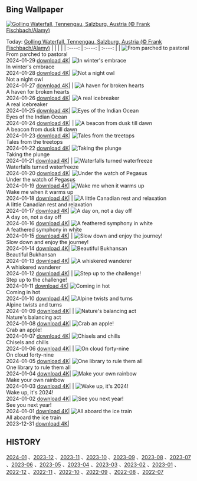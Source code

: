 ## Bing Wallpaper
[![Golling Waterfall, Tennengau, Salzburg, Austria (© Frank Fischbach/Alamy)](https://cn.bing.com/th?id=OHR.GollingerFalls_EN-US7184224692_UHD.jpg&w=1000)](https://cn.bing.com/th?id=OHR.GollingerFalls_EN-US7184224692_UHD.jpg&pid=hp&w=3840&h=2160&rs=1&c=4)

Today: [Golling Waterfall, Tennengau, Salzburg, Austria (© Frank Fischbach/Alamy)](https://cn.bing.com/th?id=OHR.GollingerFalls_EN-US7184224692_UHD.jpg&pid=hp&w=3840&h=2160&rs=1&c=4)
  |      |      |      |
| :----: | :----: | :----: |
| ![From parched to pastoral](https://cn.bing.com/th?id=OHR.ChannelOutback_EN-US7094425288_UHD.jpg&pid=hp&w=384&h=216&rs=1&c=4) <br/> From parched to pastoral <br/> 2024-01-29  [download 4K](https://cn.bing.com/th?id=OHR.ChannelOutback_EN-US7094425288_UHD.jpg&pid=hp&w=3840&h=2160&rs=1&c=4)| ![In winter's embrace](https://cn.bing.com/th?id=OHR.WinterCarnival_EN-US6859361078_UHD.jpg&pid=hp&w=384&h=216&rs=1&c=4) <br/> In winter's embrace <br/> 2024-01-28  [download 4K](https://cn.bing.com/th?id=OHR.WinterCarnival_EN-US6859361078_UHD.jpg&pid=hp&w=3840&h=2160&rs=1&c=4)| ![Not a night owl](https://cn.bing.com/th?id=OHR.HawkOwl_EN-US6646901652_UHD.jpg&pid=hp&w=384&h=216&rs=1&c=4) <br/> Not a night owl <br/> 2024-01-27  [download 4K](https://cn.bing.com/th?id=OHR.HawkOwl_EN-US6646901652_UHD.jpg&pid=hp&w=3840&h=2160&rs=1&c=4)|
| ![A haven for broken hearts](https://cn.bing.com/th?id=OHR.DwynwensDay_EN-US2844762878_UHD.jpg&pid=hp&w=384&h=216&rs=1&c=4) <br/> A haven for broken hearts <br/> 2024-01-26  [download 4K](https://cn.bing.com/th?id=OHR.DwynwensDay_EN-US2844762878_UHD.jpg&pid=hp&w=3840&h=2160&rs=1&c=4)| ![A real icebreaker](https://cn.bing.com/th?id=OHR.IcelandBeach_EN-US2647667820_UHD.jpg&pid=hp&w=384&h=216&rs=1&c=4) <br/> A real icebreaker <br/> 2024-01-25  [download 4K](https://cn.bing.com/th?id=OHR.IcelandBeach_EN-US2647667820_UHD.jpg&pid=hp&w=3840&h=2160&rs=1&c=4)| ![Eyes of the Indian Ocean](https://cn.bing.com/th?id=OHR.MaldivesAtolls_EN-US2498947967_UHD.jpg&pid=hp&w=384&h=216&rs=1&c=4) <br/> Eyes of the Indian Ocean <br/> 2024-01-24  [download 4K](https://cn.bing.com/th?id=OHR.MaldivesAtolls_EN-US2498947967_UHD.jpg&pid=hp&w=3840&h=2160&rs=1&c=4)|
| ![A beacon from dusk till dawn](https://cn.bing.com/th?id=OHR.SantaCruzSunrise_EN-US6436233856_UHD.jpg&pid=hp&w=384&h=216&rs=1&c=4) <br/> A beacon from dusk till dawn <br/> 2024-01-23  [download 4K](https://cn.bing.com/th?id=OHR.SantaCruzSunrise_EN-US6436233856_UHD.jpg&pid=hp&w=3840&h=2160&rs=1&c=4)| ![Tales from the treetops](https://cn.bing.com/th?id=OHR.SquirrelNetherlands_EN-US2174319616_UHD.jpg&pid=hp&w=384&h=216&rs=1&c=4) <br/> Tales from the treetops <br/> 2024-01-22  [download 4K](https://cn.bing.com/th?id=OHR.SquirrelNetherlands_EN-US2174319616_UHD.jpg&pid=hp&w=3840&h=2160&rs=1&c=4)| ![Taking the plunge](https://cn.bing.com/th?id=OHR.MacaroniPenguins_EN-US2046934125_UHD.jpg&pid=hp&w=384&h=216&rs=1&c=4) <br/> Taking the plunge <br/> 2024-01-21  [download 4K](https://cn.bing.com/th?id=OHR.MacaroniPenguins_EN-US2046934125_UHD.jpg&pid=hp&w=3840&h=2160&rs=1&c=4)|
| ![Waterfalls turned waterfreeze](https://cn.bing.com/th?id=OHR.PlitviceWinter_EN-US1870468945_UHD.jpg&pid=hp&w=384&h=216&rs=1&c=4) <br/> Waterfalls turned waterfreeze <br/> 2024-01-20  [download 4K](https://cn.bing.com/th?id=OHR.PlitviceWinter_EN-US1870468945_UHD.jpg&pid=hp&w=3840&h=2160&rs=1&c=4)| ![Under the watch of Pegasus](https://cn.bing.com/th?id=OHR.ParisBridge_EN-US1771484789_UHD.jpg&pid=hp&w=384&h=216&rs=1&c=4) <br/> Under the watch of Pegasus <br/> 2024-01-19  [download 4K](https://cn.bing.com/th?id=OHR.ParisBridge_EN-US1771484789_UHD.jpg&pid=hp&w=3840&h=2160&rs=1&c=4)| ![Wake me when it warms up](https://cn.bing.com/th?id=OHR.SleepyWolf_EN-US1667992900_UHD.jpg&pid=hp&w=384&h=216&rs=1&c=4) <br/> Wake me when it warms up <br/> 2024-01-18  [download 4K](https://cn.bing.com/th?id=OHR.SleepyWolf_EN-US1667992900_UHD.jpg&pid=hp&w=3840&h=2160&rs=1&c=4)|
| ![A little Canadian rest and relaxation](https://cn.bing.com/th?id=OHR.LakeLouise_EN-US1133378386_UHD.jpg&pid=hp&w=384&h=216&rs=1&c=4) <br/> A little Canadian rest and relaxation <br/> 2024-01-17  [download 4K](https://cn.bing.com/th?id=OHR.LakeLouise_EN-US1133378386_UHD.jpg&pid=hp&w=3840&h=2160&rs=1&c=4)| ![A day on, not a day off](https://cn.bing.com/th?id=OHR.MLKMemorialDC_EN-US1038696225_UHD.jpg&pid=hp&w=384&h=216&rs=1&c=4) <br/> A day on, not a day off <br/> 2024-01-16  [download 4K](https://cn.bing.com/th?id=OHR.MLKMemorialDC_EN-US1038696225_UHD.jpg&pid=hp&w=3840&h=2160&rs=1&c=4)| ![A feathered symphony in white](https://cn.bing.com/th?id=OHR.HokkaidoSwans_EN-US0905932812_UHD.jpg&pid=hp&w=384&h=216&rs=1&c=4) <br/> A feathered symphony in white <br/> 2024-01-15  [download 4K](https://cn.bing.com/th?id=OHR.HokkaidoSwans_EN-US0905932812_UHD.jpg&pid=hp&w=3840&h=2160&rs=1&c=4)|
| ![Slow down and enjoy the journey!](https://cn.bing.com/th?id=OHR.HanaHighway_EN-US0637770298_UHD.jpg&pid=hp&w=384&h=216&rs=1&c=4) <br/> Slow down and enjoy the journey! <br/> 2024-01-14  [download 4K](https://cn.bing.com/th?id=OHR.HanaHighway_EN-US0637770298_UHD.jpg&pid=hp&w=3840&h=2160&rs=1&c=4)| ![Beautiful Bukhansan](https://cn.bing.com/th?id=OHR.BukhansanSeoul_EN-US0422922586_UHD.jpg&pid=hp&w=384&h=216&rs=1&c=4) <br/> Beautiful Bukhansan <br/> 2024-01-13  [download 4K](https://cn.bing.com/th?id=OHR.BukhansanSeoul_EN-US0422922586_UHD.jpg&pid=hp&w=3840&h=2160&rs=1&c=4)| ![A whiskered wanderer](https://cn.bing.com/th?id=OHR.LynxSnow_EN-US9261675170_UHD.jpg&pid=hp&w=384&h=216&rs=1&c=4) <br/> A whiskered wanderer <br/> 2024-01-12  [download 4K](https://cn.bing.com/th?id=OHR.LynxSnow_EN-US9261675170_UHD.jpg&pid=hp&w=3840&h=2160&rs=1&c=4)|
| ![Step up to the challenge!](https://cn.bing.com/th?id=OHR.MilopotamosStairs_EN-US9131506093_UHD.jpg&pid=hp&w=384&h=216&rs=1&c=4) <br/> Step up to the challenge! <br/> 2024-01-11  [download 4K](https://cn.bing.com/th?id=OHR.MilopotamosStairs_EN-US9131506093_UHD.jpg&pid=hp&w=3840&h=2160&rs=1&c=4)| ![Coming in hot](https://cn.bing.com/th?id=OHR.BalloonDay_EN-US9019911805_UHD.jpg&pid=hp&w=384&h=216&rs=1&c=4) <br/> Coming in hot <br/> 2024-01-10  [download 4K](https://cn.bing.com/th?id=OHR.BalloonDay_EN-US9019911805_UHD.jpg&pid=hp&w=3840&h=2160&rs=1&c=4)| ![Alpine twists and turns](https://cn.bing.com/th?id=OHR.BerninaPass_EN-US8788589226_UHD.jpg&pid=hp&w=384&h=216&rs=1&c=4) <br/> Alpine twists and turns <br/> 2024-01-09  [download 4K](https://cn.bing.com/th?id=OHR.BerninaPass_EN-US8788589226_UHD.jpg&pid=hp&w=3840&h=2160&rs=1&c=4)|
| ![Nature's balancing act](https://cn.bing.com/th?id=OHR.DevilsMarbles_EN-US8559239074_UHD.jpg&pid=hp&w=384&h=216&rs=1&c=4) <br/> Nature's balancing act <br/> 2024-01-08  [download 4K](https://cn.bing.com/th?id=OHR.DevilsMarbles_EN-US8559239074_UHD.jpg&pid=hp&w=3840&h=2160&rs=1&c=4)| ![Crab an apple!](https://cn.bing.com/th?id=OHR.CrabappleChaffinch_EN-US1781584314_UHD.jpg&pid=hp&w=384&h=216&rs=1&c=4) <br/> Crab an apple! <br/> 2024-01-07  [download 4K](https://cn.bing.com/th?id=OHR.CrabappleChaffinch_EN-US1781584314_UHD.jpg&pid=hp&w=3840&h=2160&rs=1&c=4)| ![Chisels and chills](https://cn.bing.com/th?id=OHR.HarbinFestival_EN-US7952970209_UHD.jpg&pid=hp&w=384&h=216&rs=1&c=4) <br/> Chisels and chills <br/> 2024-01-06  [download 4K](https://cn.bing.com/th?id=OHR.HarbinFestival_EN-US7952970209_UHD.jpg&pid=hp&w=3840&h=2160&rs=1&c=4)|
| ![On cloud forty-nine](https://cn.bing.com/th?id=OHR.GoldenGateLight_EN-US7749261025_UHD.jpg&pid=hp&w=384&h=216&rs=1&c=4) <br/> On cloud forty-nine <br/> 2024-01-05  [download 4K](https://cn.bing.com/th?id=OHR.GoldenGateLight_EN-US7749261025_UHD.jpg&pid=hp&w=3840&h=2160&rs=1&c=4)| ![One library to rule them all](https://cn.bing.com/th?id=OHR.BodleianCeiling_EN-US7552379941_UHD.jpg&pid=hp&w=384&h=216&rs=1&c=4) <br/> One library to rule them all <br/> 2024-01-04  [download 4K](https://cn.bing.com/th?id=OHR.BodleianCeiling_EN-US7552379941_UHD.jpg&pid=hp&w=3840&h=2160&rs=1&c=4)| ![Make your own rainbow](https://cn.bing.com/th?id=OHR.BhutanSolstice_EN-US7410762908_UHD.jpg&pid=hp&w=384&h=216&rs=1&c=4) <br/> Make your own rainbow <br/> 2024-01-03  [download 4K](https://cn.bing.com/th?id=OHR.BhutanSolstice_EN-US7410762908_UHD.jpg&pid=hp&w=3840&h=2160&rs=1&c=4)|
| ![Wake up, it's 2024!](https://cn.bing.com/th?id=OHR.SleepingFox_EN-US7231760677_UHD.jpg&pid=hp&w=384&h=216&rs=1&c=4) <br/> Wake up, it's 2024! <br/> 2024-01-02  [download 4K](https://cn.bing.com/th?id=OHR.SleepingFox_EN-US7231760677_UHD.jpg&pid=hp&w=3840&h=2160&rs=1&c=4)| ![See you next year!](https://cn.bing.com/th?id=OHR.ThailandNewYears_EN-US7115555089_UHD.jpg&pid=hp&w=384&h=216&rs=1&c=4) <br/> See you next year! <br/> 2024-01-01  [download 4K](https://cn.bing.com/th?id=OHR.ThailandNewYears_EN-US7115555089_UHD.jpg&pid=hp&w=3840&h=2160&rs=1&c=4)| ![All aboard the ice train](https://cn.bing.com/th?id=OHR.TadamiWinter_EN-US6973402256_UHD.jpg&pid=hp&w=384&h=216&rs=1&c=4) <br/> All aboard the ice train <br/> 2023-12-31  [download 4K](https://cn.bing.com/th?id=OHR.TadamiWinter_EN-US6973402256_UHD.jpg&pid=hp&w=3840&h=2160&rs=1&c=4)|

  
  ## HISTORY
  [2024-01](https://github.com/Underglaze-Blue/bingwallpaper/tree/main/archive/2024-01/) 、[2023-12](https://github.com/Underglaze-Blue/bingwallpaper/tree/main/archive/2023-12/) 、[2023-11](https://github.com/Underglaze-Blue/bingwallpaper/tree/main/archive/2023-11/) 、[2023-10](https://github.com/Underglaze-Blue/bingwallpaper/tree/main/archive/2023-10/) 、[2023-09](https://github.com/Underglaze-Blue/bingwallpaper/tree/main/archive/2023-09/) 、[2023-08](https://github.com/Underglaze-Blue/bingwallpaper/tree/main/archive/2023-08/) 、[2023-07](https://github.com/Underglaze-Blue/bingwallpaper/tree/main/archive/2023-07/) 、[2023-06](https://github.com/Underglaze-Blue/bingwallpaper/tree/main/archive/2023-06/) 、[2023-05](https://github.com/Underglaze-Blue/bingwallpaper/tree/main/archive/2023-05/) 、[2023-04](https://github.com/Underglaze-Blue/bingwallpaper/tree/main/archive/2023-04/) 、[2023-03](https://github.com/Underglaze-Blue/bingwallpaper/tree/main/archive/2023-03/) 、[2023-02](https://github.com/Underglaze-Blue/bingwallpaper/tree/main/archive/2023-02/) 、[2023-01](https://github.com/Underglaze-Blue/bingwallpaper/tree/main/archive/2023-01/) 、[2022-12](https://github.com/Underglaze-Blue/bingwallpaper/tree/main/archive/2022-12/) 、[2022-11](https://github.com/Underglaze-Blue/bingwallpaper/tree/main/archive/2022-11/) 、[2022-10](https://github.com/Underglaze-Blue/bingwallpaper/tree/main/archive/2022-10/) 、[2022-09](https://github.com/Underglaze-Blue/bingwallpaper/tree/main/archive/2022-09/) 、[2022-08](https://github.com/Underglaze-Blue/bingwallpaper/tree/main/archive/2022-08/) 、[2022-07](https://github.com/Underglaze-Blue/bingwallpaper/tree/main/archive/2022-07/) 